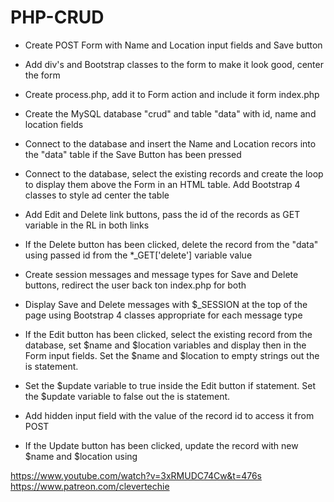 # PHP-CRUD

- Create POST Form with Name and Location input fields and Save button

-  Add div's and Bootstrap classes to the form to make it look good, center the form

- Create process.php, add it to Form action and include it form index.php

- Create the MySQL database "crud" and table "data" with id, name and location fields

- Connect to the database and insert the Name and Location recors into the "data" table if the Save Button has been pressed

- Connect to the database, select the existing records and create the loop to display them above the Form in an HTML table. Add Bootstrap 4 classes to style ad center the table

- Add Edit and Delete link buttons, pass the id of the records as GET variable in the RL in both links

- If the Delete button has been clicked, delete the record from the "data" using passed id from the *_GET['delete'] variable value

- Create session messages and message types for Save and Delete buttons, redirect the user back ton index.php for both

- Display Save and Delete messages with $_SESSION at the top of the page using Bootstrap 4 classes appropriate for each message type 

- If the Edit button has been clicked, select the existing record from the database, set $name and $location variables and display then in the Form input fields. Set the $name and $location to empty strings out the is statement. 

- Set the $update variable to true inside the Edit button if statement. Set the $update variable to false out the is statement. 

- Add hidden input field with the value of the record id to access it from POST

- If the Update button has been clicked, update the record with new $name and $location using


https://www.youtube.com/watch?v=3xRMUDC74Cw&t=476s
https://www.patreon.com/clevertechie